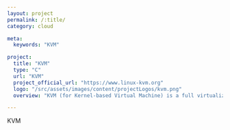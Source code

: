 ```yaml
---
layout: project
permalink: /:title/
category: cloud

meta:
  keywords: "KVM"

project:
  title: "KVM"
  type: "C"
  url: "KVM"
  project_official_url: "https://www.linux-kvm.org"
  logo: "/src/assets/images/content/projectLogos/kvm.png"
  overview: "KVM (for Kernel-based Virtual Machine) is a full virtualization solution for Linux on x86 hardware containing virtualization extensions (Intel VT or AMD-V). It consists of a loadable kernel module, kvm.ko, that provides the core virtualization infrastructure and a processor specific module, kvm-intel.ko or kvm-amd.ko."

---
```


<p>KVM</p>
